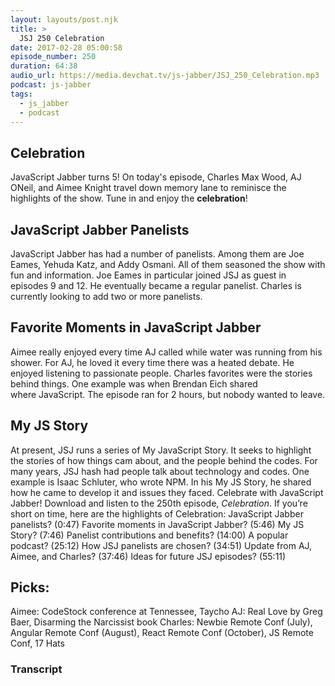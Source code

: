 ```yaml
---
layout: layouts/post.njk
title: >
  JSJ 250 Celebration
date: 2017-02-28 05:00:58
episode_number: 250
duration: 64:38
audio_url: https://media.devchat.tv/js-jabber/JSJ_250_Celebration.mp3
podcast: js-jabber
tags:
  - js_jabber
  - podcast
---
```


## **Celebration**

JavaScript Jabber turns 5! On today's episode, Charles Max Wood, AJ ONeil, and Aimee Knight&nbsp;travel down memory lane to reminisce the highlights of the show. Tune in and enjoy the **celebration**!

## **JavaScript Jabber&nbsp;Panelists**

JavaScript Jabber has had a number of panelists. Among them are Joe Eames, Yehuda Katz, and Addy Osmani. All of them seasoned the show with fun and information. Joe Eames in particular joined JSJ as guest in episodes 9 and 12. He eventually became a regular panelist. Charles is currently looking to add two or more panelists.

## **Favorite Moments in JavaScript Jabber**

Aimee really enjoyed every time AJ called while water was running from his shower. For AJ, he loved it every time there was a heated debate. He enjoyed listening to&nbsp;passionate people. Charles favorites were the stories behind things. One example was when Brendan&nbsp;Eich shared where&nbsp;JavaScript. The episode ran for 2 hours, but nobody wanted to leave.

## **My JS Story&nbsp;**

At present, JSJ runs a series of My JavaScript Story. It seeks to highlight the&nbsp;stories of how things cam about, and the people behind the codes. For many years, JSJ hash had people talk about technology and codes. One example is Isaac Schluter, who wrote NPM. In his My JS Story, he shared how he came to develop it and issues they faced. Celebrate with JavaScript Jabber! Download and listen to the 250th&nbsp;episode, _Celebration_. If you’re short on time, here are the highlights of Celebration: JavaScript Jabber panelists? (0:47) Favorite moments in JavaScript Jabber? (5:46) My JS Story? (7:46) Panelist contributions and benefits? (14:00) A popular podcast? (25:12) How JSJ panelists are chosen? (34:51) Update from AJ, Aimee, and Charles? (37:46) Ideas for future JSJ episodes? (55:11)

## **Picks:**

Aimee: CodeStock conference at Tennessee, Taycho AJ: Real Love by Greg Baer, Disarming the Narcissist book Charles: Newbie Remote Conf (July), Angular Remote Conf (August), React Remote Conf (October),&nbsp;JS Remote Conf, 17 Hats

### Transcript
